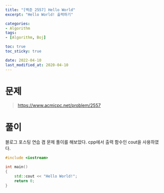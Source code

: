 ```yaml
---
title: "[백준 2557] Hello World"
excerpt: "Hello World! 출력하기"

categories:
- Algorithm
tags:
- [Algorithm, Boj]

toc: true
toc_sticky: true

date: 2022-04-10
last_modified_at: 2020-04-10
---
```

# 문제
> https://www.acmicpc.net/problem/2557

# 풀이
블로그 포스팅 연습 겸 문제 풀이를 해보았다.
cpp에서 출력 함수인 cout을 사용하였다.
```cpp
#include <iostream>

int main()
{
    std::cout << "Hello World!";
    return 0;
}
```
